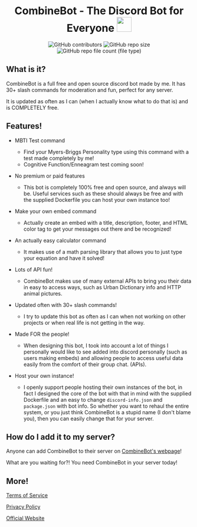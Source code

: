 <h1 align="center">CombineBot - The Discord Bot for Everyone <img src="https://i.postimg.cc/sDXM4zL5/combinebot.png", style="width:40px;height:40px;" /></h1>

<!-- ![alt text](https://cdn.discordapp.com/app-icons/1225220764861730867/f66bd4beb4f1ebee0685d8c5cfd646bb.png?size=256) -->

<p align="center">
  <img alt="GitHub contributors" src="https://img.shields.io/github/contributors/CombineSoldier14/CombineBot">
  <img alt="GitHub repo size" src="https://img.shields.io/github/repo-size/CombineSoldier14/CombineBot">
  <img alt="GitHub repo file count (file type)" src="https://img.shields.io/github/directory-file-count/CombineSoldier14/CombineBot?type=file">
</p>

## What is it?
CombineBot is a full free and open source discord bot made by me. It has 30+ slash commands for moderation and fun, perfect for any server.

It is updated as often as I can (when I actually know what to do that is) and is COMPLETELY free.

## Features!
* MBTI Test command
  * Find your Myers-Briggs Personality type using this command with a test made completely by me!
  * Cognitive Function/Enneagram test coming soon!

* No premium or paid features
  * This bot is completely 100% free and open source, and always will be. Useful services such as these should always be free and with the supplied Dockerfile you can host your own instance too!

* Make your own embed command
  * Actually create an embed with a title, description, footer, and HTML color tag to get your messages out there and be recognized!

* An actually easy calculator command
  * It makes use of a math parsing library that allows you to just type your equation and have it solved!

* Lots of API fun!
  * CombineBot makes use of many external APIs to bring you their data in easy to access ways, such as Urban Dictionary info and HTTP animal pictures.

* Updated often with 30+ slash commands!
  * I try to update this bot as often as I can when not working on other projects or when real life is not getting in the way.

* Made FOR the people!
  * When designing this bot, I took into account a lot of things I personally would like to see added into discord personally (such as users making embeds) and allowing people to access useful data easily from the comfort of their group chat. (APIs).

* Host your own instance!
  * I openly support people hosting their own instances of the bot, in fact I designed the core of the bot with that in mind with the supplied Dockerfile and an easy to change `discord-info.json` and `package.json` with bot info. So whether you want to rehaul the entire system, or you just think CombineBot is a stupid name (I don't blame you), then you can easily change that for your server.

## How do I add it to my server?
Anyone can add CombineBot to their server on [CombineBot's webpage](https://combinebot.github.io)!

What are you waiting for?! You need CombineBot in your server today!

## More!
[Terms of Service](https://www.combinesoldier14.site/combinebot-privacy-policy)

[Privacy Policy](https://www.combinesoldier14.site/combinebot-tos)

[Official Website](https://combinebot.github.io)
